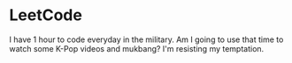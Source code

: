 # LeetCode
I have 1 hour to code everyday in the military. Am I going to use that time to watch some K-Pop videos and mukbang? I'm resisting my temptation.
